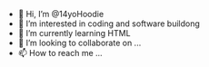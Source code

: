 - 👋 Hi, I’m @14yoHoodie
- 👀 I’m interested in coding and software buildong
- 🌱 I’m currently learning HTML
- 💞️ I’m looking to collaborate on ...
- 📫 How to reach me ...

<!---
14yoHoodie/14yoHoodie is a ✨ special ✨ repository because its `README.md` (this file) appears on your GitHub profile.
You can click the Preview link to take a look at your changes.
--->
